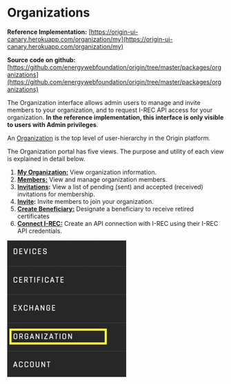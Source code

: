 # Organizations
**Reference Implementation:** [https://origin-ui-canary.herokuapp.com/organization/my](https://origin-ui-canary.herokuapp.com/organization/my) 

**Source code on github:** [https://github.com/energywebfoundation/origin/tree/master/packages/organizations](https://github.com/energywebfoundation/origin/tree/master/packages/organizations)

The Organization interface allows admin users to manage and invite members to your organization, and to request I-REC API access for your organization. **In the reference implementation, this interface is only visible to users with Admin privileges**. 

An [Organization](../user-guide-reg-onboarding.md#organizations) is the top level of user-hierarchy in the Origin platform. 

The Organization portal has five views. The purpose and utility of each view is explained in detail below.  

1. **[My Organization:](./my-org.md)** View organization information.
2. **[Members:](./members.md)** View and manage organization members. 
3. **[Invitations](./invitations.md):** View a list of pending (sent) and accepted (received) invitations for membership. 
3. **[Invite](./invite.md):** Invite members to join your organization.
4. **[Create Beneficiary:](./create-beneficiary.md)** Designate a beneficiary to receive retired certificates
5. **[Connect I-REC:](./connect-irec.md)** Create an API connection with I-REC using their I-REC API credentials.

![organization](../images/panels/panel-organization.png)
